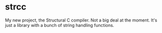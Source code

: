 # strcc
My new project, the Structural C compiler. Not a big deal at the moment. It's just a library with a bunch of string handling functions.
